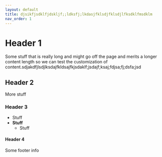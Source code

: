 ```yaml
---
layout: default
title: djsikfjsdklfjdskljf;;ldksfj;lkdasjfklsdjfklsdjlfksdklfmsdklm
nav_order: 1
---
```


# Header 1
Some stuff that is really long and might go off the page and merits a longer content length so we can test the customization of content.sdjakdfjlsdjlksdajfkldsajfkjsdaklf;jsdajf;ksaj;fdjsa;fj;dsfa;jsd
## Header 2
More stuff
### Header 3
-  Stuff
-  **Stuff**
    -  Stuff

#### Header 4

Some footer info
